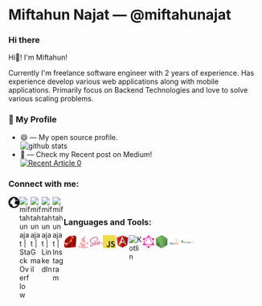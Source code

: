 # Miftahun Najat &mdash; @miftahunajat
### Hi there 

Hi👋! I'm Miftahun!

Currently I'm freelance software engineer with 2 years of experience. Has experience develop various web applications along with mobile applications. Primarily focus on Backend Technologies and love to solve various scaling problems.

### 🌱 My Profile
- 😄 &mdash; My open source profile. <br> ![github stats](https://github-readme-stats.vercel.app/api?username=miftahunajat&show_icons=true)
- 📝 &mdash; Check my Recent post on Medium! 
    <br> <a target="_blank" href="https://github-readme-medium-recent-article.vercel.app/medium/@miftahunajat/1"><img src="https://github-readme-medium-recent-article.vercel.app/medium/@miftahunajat/0" alt="Recent Article 0"></a>


### Connect with me:

[<img align="left" alt="miftahunajat.github.io" width="22px" src="https://raw.githubusercontent.com/iconic/open-iconic/master/svg/globe.svg" />][website]
[<img align="left" alt="miftahunajat | StackOverflow" width="22px" src="https://cdn.jsdelivr.net/npm/simple-icons@v3/icons/stackoverflow.svg" />][stackoverflow]
[<img align="left" alt="miftahunajat | Gmail" width="22px" src="https://cdn.jsdelivr.net/npm/simple-icons@v3/icons/gmail.svg" />][email]
[<img align="left" alt="miftahunajat | LinkedIn" width="22px" src="https://cdn.jsdelivr.net/npm/simple-icons@v3/icons/linkedin.svg" />][linkedin]
[<img align="left" alt="miftahunajat | Instagram" width="22px" src="https://cdn.jsdelivr.net/npm/simple-icons@v3/icons/instagram.svg" />][instagram]

<br />

### Languages and Tools:

<img align="left" alt="Ruby on Rails" width="26px" src="https://raw.githubusercontent.com/devicons/devicon/0d6c64dbbf311879f7d563bfc3ccf559f9ed111c/icons/ruby/ruby-original.svg" />
<img align="left" alt="Java" width="26px" src="https://raw.githubusercontent.com/devicons/devicon/0d6c64dbbf311879f7d563bfc3ccf559f9ed111c/icons/java/java-plain.svg" />
<img align="left" alt="Sass" width="26px" src="https://raw.githubusercontent.com/github/explore/80688e429a7d4ef2fca1e82350fe8e3517d3494d/topics/sass/sass.png" />
<img align="left" alt="JavaScript" width="26px" src="https://raw.githubusercontent.com/github/explore/80688e429a7d4ef2fca1e82350fe8e3517d3494d/topics/javascript/javascript.png" />
<img align="left" alt="Angular" width="26px" src="https://raw.githubusercontent.com/devicons/devicon/0d6c64dbbf311879f7d563bfc3ccf559f9ed111c/icons/angularjs/angularjs-original.svg" />
<img align="left" alt="Kotlin" width="26px" src="https://cdn.iconscout.com/icon/free/png-512/kotlin-283155.png" />
<img align="left" alt="GraphQL" width="26px" src="https://raw.githubusercontent.com/github/explore/80688e429a7d4ef2fca1e82350fe8e3517d3494d/topics/graphql/graphql.png" />
<img align="left" alt="Node.js" width="26px" src="https://raw.githubusercontent.com/github/explore/80688e429a7d4ef2fca1e82350fe8e3517d3494d/topics/nodejs/nodejs.png" />
<img align="left" alt="MySQL" width="26px" src="https://raw.githubusercontent.com/github/explore/80688e429a7d4ef2fca1e82350fe8e3517d3494d/topics/mysql/mysql.png" />
<img align="left" alt="MongoDB" width="26px" src="https://raw.githubusercontent.com/github/explore/80688e429a7d4ef2fca1e82350fe8e3517d3494d/topics/mongodb/mongodb.png" />

<br />
<br />

[website]: miftahunajat.github.io
[email]: mailto:miftahunajat@gmail.com
[linkedin]: https://linkedin.com/in/miftahunajat
[instagram]: https://instagram.com/miftahunajat
[stackoverflow]: https://stackoverflow.com/users/10498648/miftahun-najat
